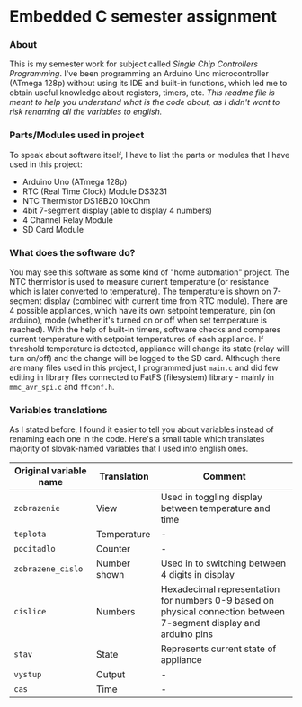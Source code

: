 # Embedded C semester assignment
### About
This is my semester work for subject called *Single Chip Controllers Programming*. I've been programming an Arduino Uno microcontroller (ATmega 128p) without using its IDE and built-in functions, which led me to obtain useful knowledge about registers, timers, etc.
*This readme file is meant to help you understand what is the code about, as I didn't want to risk renaming all the variables to english.*

### Parts/Modules used in project
To speak about software itself, I have to list the parts or modules that I have used in this project:
- Arduino Uno (ATmega 128p)
- RTC (Real Time Clock) Module DS3231
- NTC Thermistor DS18B20 10kOhm
- 4bit 7-segment display (able to display 4 numbers)
- 4 Channel Relay Module
- SD Card Module

### What does the software do?
You may see this software as some kind of "home automation" project. The NTC thermistor is used to measure current temperature (or resistance which is later converted to temperature). The temperature is shown on 7-segment display (combined with current time from RTC module). There are 4 possible appliances, which have its own setpoint temperature, pin (on arduino), mode (whether it's turned on or off when set temperature is reached). With the help of built-in timers, software checks and compares current temperature with setpoint temperatures of each appliance. If threshold temperature is detected, appliance will change its state (relay will turn on/off) and the change will be logged to the SD card. Although there are many files used in this project, I programmed just `main.c` and did few editing in library files connected to FatFS (filesystem) library - mainly in `mmc_avr_spi.c` and `ffconf.h`.

### Variables translations
As I stated before, I found it easier to tell you about variables instead of renaming each one in the code. Here's a small table which translates majority of slovak-named variables that I used into english ones.

| Original variable name | Translation | Comment |
| --------------- | --------------- | --------------- |
| `zobrazenie` | View | Used in toggling display between temperature and time |
| `teplota` | Temperature | - |
| `pocitadlo` | Counter | - |
| `zobrazene_cislo` | Number shown | Used in to switching between 4 digits in display |
| `cislice` | Numbers | Hexadecimal representation for numbers 0-9 based on physical connection between 7-segment display and arduino pins |
| `stav` | State | Represents current state of appliance |
| `vystup` | Output | - |
| `cas` | Time | - |